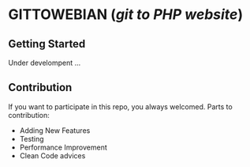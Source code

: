 # GITTOWEBIAN (*git to PHP website*)

## Getting Started
Under develompent ...

## Contribution
If you want to participate in this repo, you always welcomed.
Parts to contribution:
* Adding New Features
* Testing
* Performance Improvement
* Clean Code advices

